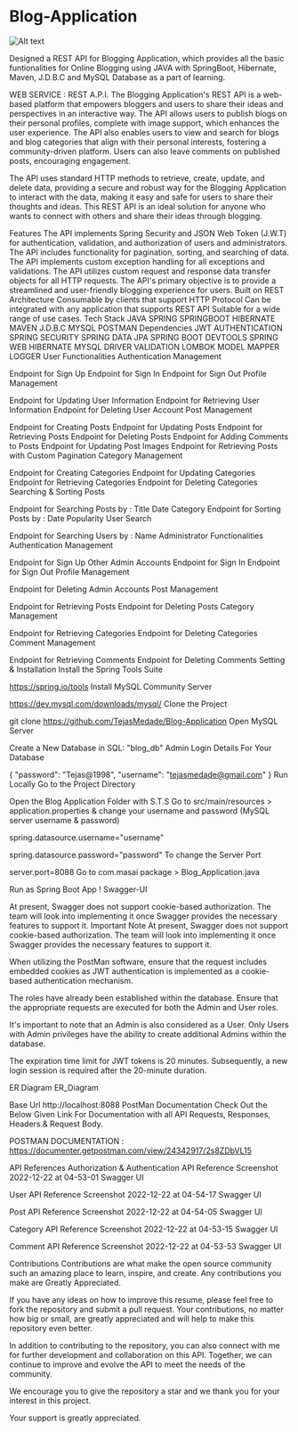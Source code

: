 # Blog-Application
![Alt text](C:\Users\DELL\Desktop\Blog-Application.jpg)

 Designed a REST API for Blogging Application, which provides all the basic funtionalities for Online Blogging using JAVA with SpringBoot, Hibernate, Maven, J.D.B.C and MySQL Database as a part of learning.

WEB SERVICE : REST A.P.I.
The Blogging Application's REST API is a web-based platform that empowers bloggers and users to share their ideas and perspectives in an interactive way. The API allows users to publish blogs on their personal profiles, complete with image support, which enhances the user experience. The API also enables users to view and search for blogs and blog categories that align with their personal interests, fostering a community-driven platform. Users can also leave comments on published posts, encouraging engagement.

The API uses standard HTTP methods to retrieve, create, update, and delete data, providing a secure and robust way for the Blogging Application to interact with the data, making it easy and safe for users to share their thoughts and ideas. This REST API is an ideal solution for anyone who wants to connect with others and share their ideas through blogging.

Features
The API implements Spring Security and JSON Web Token (J.W.T) for authentication, validation, and authorization of users and administrators.
The API includes functionality for pagination, sorting, and searching of data.
The API implements custom exception handling for all exceptions and validations.
The API utilizes custom request and response data transfer objects for all HTTP requests.
The API's primary objective is to provide a streamlined and user-friendly blogging experience for users.
Built on REST Architecture
Consumable by clients that support HTTP Protocol
Can be integrated with any application that supports REST API
Suitable for a wide range of use cases.
Tech Stack
JAVA
SPRING
SPRINGBOOT
HIBERNATE
MAVEN
J.D.B.C
MYSQL
POSTMAN
Dependencies
JWT AUTHENTICATION
SPRING SECURITY
SPRING DATA JPA
SPRING BOOT DEVTOOLS
SPRING WEB
HIBERNATE
MYSQL DRIVER
VALIDATION
LOMBOK
MODEL MAPPER
LOGGER
User Functionalities
Authentication Management

Endpoint for Sign Up
Endpoint for Sign In
Endpoint for Sign Out
Profile Management

Endpoint for Updating User Information
Endpoint for Retrieving User Information
Endpoint for Deleting User Account
Post Management

Endpoint for Creating Posts
Endpoint for Updating Posts
Endpoint for Retrieving Posts
Endpoint for Deleting Posts
Endpoint for Adding Comments to Posts
Endpoint for Updating Post Images
Endpoint for Retrieving Posts with Custom Pagination
Category Management

Endpoint for Creating Categories
Endpoint for Updating Categories
Endpoint for Retrieving Categories
Endpoint for Deleting Categories
Searching & Sorting Posts

Endpoint for Searching Posts by :
Title
Date
Category
Endpoint for Sorting Posts by :
Date
Popularity
User Search

Endpoint for Searching Users by :
Name
Administrator Functionalities
Authentication Management

Endpoint for Sign Up Other Admin Accounts
Endpoint for Sign In
Endpoint for Sign Out
Profile Management

Endpoint for Deleting Admin Accounts
Post Management

Endpoint for Retrieving Posts
Endpoint for Deleting Posts
Category Management

Endpoint for Retrieving Categories
Endpoint for Deleting Categories
Comment Management

Endpoint for Retrieving Comments
Endpoint for Deleting Comments
Setting & Installation
Install the Spring Tools Suite

https://spring.io/tools
Install MySQL Community Server

https://dev.mysql.com/downloads/mysql/
Clone the Project

git clone https://github.com/TejasMedade/Blog-Application
Open MySQL Server

Create a New Database in SQL: "blog_db" 
Admin Login Details For Your Database

{
    "password": "Tejas@1998",
    "username": "tejasmedade@gmail.com"
}
Run Locally
Go to the Project Directory

Open the Blog Application Folder with S.T.S
Go to src/main/resources > application.properties & change your username and password (MySQL server username & password)

spring.datasource.username="username"

spring.datasource.password="password"
To change the Server Port

server.port=8088
Go to com.masai package > Blog_Application.java

Run as Spring Boot App !
Swagger-UI

At present, Swagger does not support cookie-based authorization. The team will look into implementing it once Swagger provides the necessary features to support it.
Important Note
At present, Swagger does not support cookie-based authorization. The team will look into implementing it once Swagger provides the necessary features to support it.

When utilizing the PostMan software, ensure that the request includes embedded cookies as JWT authentication is implemented as a cookie-based authentication mechanism.

The roles have already been established within the database. Ensure that the appropriate requests are executed for both the Admin and User roles.

It's important to note that an Admin is also considered as a User. Only Users with Admin privileges have the ability to create additional Admins within the database.

The expiration time limit for JWT tokens is 20 minutes. Subsequently, a new login session is required after the 20-minute duration.

ER Diagram
ER_Diagram

Base Url
http://localhost:8088
PostMan Documentation
Check Out the Below Given Link For Documentation with all API Requests, Responses, Headers & Request Body.

POSTMAN DOCUMENTATION : https://documenter.getpostman.com/view/24342917/2s8ZDbVL15

API References
Authorization & Authentication API Reference
Screenshot 2022-12-22 at 04-53-01 Swagger UI

User API Reference
Screenshot 2022-12-22 at 04-54-17 Swagger UI

Post API Reference
Screenshot 2022-12-22 at 04-54-05 Swagger UI

Category API Reference
Screenshot 2022-12-22 at 04-53-15 Swagger UI

Comment API Reference
Screenshot 2022-12-22 at 04-53-53 Swagger UI

Contributions
Contributions are what make the open source community such an amazing place to learn, inspire, and create. Any contributions you make are Greatly Appreciated.

If you have any ideas on how to improve this resume, please feel free to fork the repository and submit a pull request. Your contributions, no matter how big or small, are greatly appreciated and will help to make this repository even better.

In addition to contributing to the repository, you can also connect with me for further development and collaboration on this API. Together, we can continue to improve and evolve the API to meet the needs of the community.

We encourage you to give the repository a star and we thank you for your interest in this project.

Your support is greatly appreciated.
